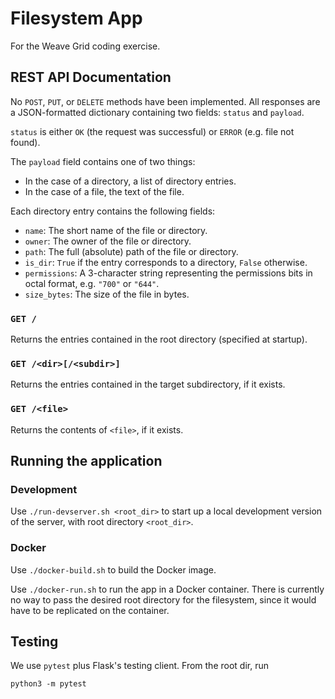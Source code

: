 # Filesystem App

For the Weave Grid coding exercise.

## REST API Documentation

No `POST`, `PUT`, or `DELETE` methods have been implemented. All responses are a
JSON-formatted dictionary containing two fields: `status` and `payload`.

`status` is either `OK` (the request was successful) or `ERROR` (e.g. file not
found).

The `payload` field contains one of two things:
* In the case of a directory, a list of directory entries.
* In the case of a file, the text of the file.

Each directory entry contains the following fields:
* `name`: The short name of the file or directory.
* `owner`: The owner of the file or directory.
* `path`: The full (absolute) path of the file or directory.
* `is_dir`: `True` if the entry corresponds to a directory, `False` otherwise.
* `permissions`: A 3-character string representing the permissions bits in octal
  format, e.g. `"700"` or `"644"`.
* `size_bytes`: The size of the file in bytes.

### `GET /`

Returns the entries contained in the root directory (specified at startup).

### `GET /<dir>[/<subdir>]`

Returns the entries contained in the target subdirectory, if it exists.

### `GET /<file>`

Returns the contents of `<file>`, if it exists. 

## Running the application

### Development

Use `./run-devserver.sh <root_dir>` to start up a local development version of
the server, with root directory `<root_dir>`.

### Docker

Use `./docker-build.sh` to build the Docker image.

Use `./docker-run.sh` to run the app in a Docker container. There is currently
no way to pass the desired root directory for the filesystem, since it would
have to be replicated on the container.

## Testing

We use `pytest` plus Flask's testing client. From the root dir, run
```
python3 -m pytest
```
